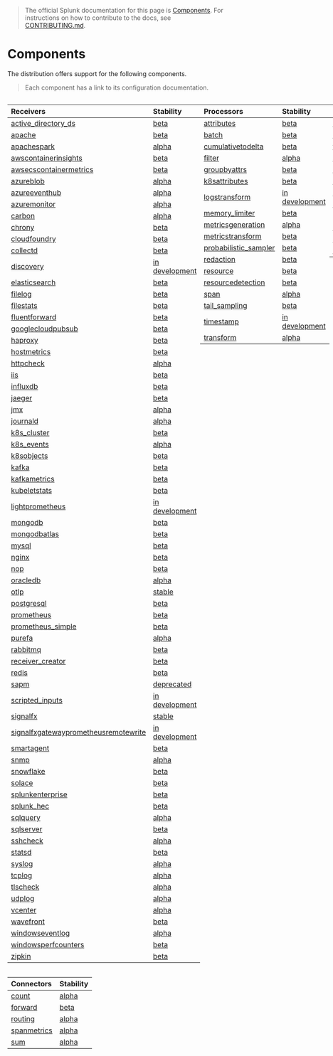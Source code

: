 > The official Splunk documentation for this page is [Components](https://docs.splunk.com/Observability/gdi/opentelemetry/components.html).
> For instructions on how to contribute to the docs, see [CONTRIBUTING.md](../CONTRIBUTING.md#documentation).

# Components

The distribution offers support for the following components.

> Each component has a link to its configuration documentation.

<div style="display: grid;grid-template-columns: auto auto auto auto;">

<div>

| Receivers                                                                                                                                                          | Stability        |
|:-------------------------------------------------------------------------------------------------------------------------------------------------------------------|:-----------------|
| [active_directory_ds](https://github.com/open-telemetry/opentelemetry-collector-contrib/tree/main/receiver/activedirectorydsreceiver)                              | [beta]           |
| [apache](https://github.com/open-telemetry/opentelemetry-collector-contrib/tree/main/receiver/apachereceiver)                                                      | [beta]           |
| [apachespark](https://github.com/open-telemetry/opentelemetry-collector-contrib/tree/main/receiver/apachesparkreceiver)                                            | [alpha]          |
| [awscontainerinsights](https://github.com/open-telemetry/opentelemetry-collector-contrib/tree/main/receiver/awscontainerinsightreceiver)                           | [beta]           |
| [awsecscontainermetrics](https://github.com/open-telemetry/opentelemetry-collector-contrib/tree/main/receiver/awsecscontainermetricsreceiver)                      | [beta]           |
| [azureblob](https://github.com/open-telemetry/opentelemetry-collector-contrib/tree/main/receiver/azureblobreceiver)                                                | [alpha]          |
| [azureeventhub](https://github.com/open-telemetry/opentelemetry-collector-contrib/tree/main/receiver/azureeventhubreceiver)                                        | [alpha]          |
| [azuremonitor](https://github.com/open-telemetry/opentelemetry-collector-contrib/tree/main/receiver/azuremonitorreceiver)                                          | [alpha]          |
| [carbon](https://github.com/open-telemetry/opentelemetry-collector-contrib/tree/main/receiver/carbonreceiver)                                                      | [alpha]          |
| [chrony](https://github.com/open-telemetry/opentelemetry-collector-contrib/tree/main/receiver/chronyreceiver)                                                      | [beta]           |
| [cloudfoundry](https://github.com/open-telemetry/opentelemetry-collector-contrib/tree/main/receiver/cloudfoundryreceiver)                                          | [beta]           |
| [collectd](https://github.com/open-telemetry/opentelemetry-collector-contrib/tree/main/receiver/collectdreceiver)                                                  | [beta]           |
| [discovery](../internal/receiver/discoveryreceiver)                                                                                                                | [in development] |
| [elasticsearch](https://github.com/open-telemetry/opentelemetry-collector-contrib/tree/main/receiver/elasticsearchreceiver)                                        | [beta]           |
| [filelog](https://github.com/open-telemetry/opentelemetry-collector-contrib/tree/main/receiver/filelogreceiver)                                                    | [beta]           |
| [filestats](https://github.com/open-telemetry/opentelemetry-collector-contrib/tree/main/receiver/filestatsreceiver)                                                | [beta]           |
| [fluentforward](https://github.com/open-telemetry/opentelemetry-collector-contrib/tree/main/receiver/fluentforwardreceiver)                                        | [beta]           |
| [googlecloudpubsub](https://github.com/open-telemetry/opentelemetry-collector-contrib/tree/main/receiver/googlecloudpubsubreceiver)                                | [beta]           |
| [haproxy](https://github.com/open-telemetry/opentelemetry-collector-contrib/tree/main/receiver/haproxyreceiver)                                                    | [beta]           |
| [hostmetrics](https://github.com/open-telemetry/opentelemetry-collector-contrib/tree/main/receiver/hostmetricsreceiver)                                            | [beta]           |
| [httpcheck](https://github.com/open-telemetry/opentelemetry-collector-contrib/tree/main/receiver/httpcheckreceiver)                                                | [alpha]          |
| [iis](https://github.com/open-telemetry/opentelemetry-collector-contrib/tree/main/receiver/iisreceiver)                                                            | [beta]           |
| [influxdb](https://github.com/open-telemetry/opentelemetry-collector-contrib/tree/main/receiver/influxdbreceiver)                                                  | [beta]           |
| [jaeger](https://github.com/open-telemetry/opentelemetry-collector-contrib/tree/main/receiver/jaegerreceiver)                                                      | [beta]           |
| [jmx](https://github.com/open-telemetry/opentelemetry-collector-contrib/tree/main/receiver/jmxreceiver)                                                            | [alpha]          |
| [journald](https://github.com/open-telemetry/opentelemetry-collector-contrib/tree/main/receiver/journaldreceiver)                                                  | [alpha]          |
| [k8s_cluster](https://github.com/open-telemetry/opentelemetry-collector-contrib/tree/main/receiver/k8sclusterreceiver)                                             | [beta]           |
| [k8s_events](https://github.com/open-telemetry/opentelemetry-collector-contrib/tree/main/receiver/k8seventsreceiver)                                               | [alpha]          |
| [k8sobjects](https://github.com/open-telemetry/opentelemetry-collector-contrib/tree/main/receiver/k8sobjectsreceiver)                                              | [beta]           |
| [kafka](https://github.com/open-telemetry/opentelemetry-collector-contrib/tree/main/receiver/kafkareceiver)                                                        | [beta]           |
| [kafkametrics](https://github.com/open-telemetry/opentelemetry-collector-contrib/tree/main/receiver/kafkametricsreceiver)                                          | [beta]           |
| [kubeletstats](https://github.com/open-telemetry/opentelemetry-collector-contrib/tree/main/receiver/kubeletstatsreceiver)                                          | [beta]           |
| [lightprometheus](../internal/receiver/lightprometheusreceiver)                                                                                                    | [in development] |
| [mongodb](https://github.com/open-telemetry/opentelemetry-collector-contrib/tree/main/receiver/mongodbreceiver)                                                    | [beta]           |
| [mongodbatlas](https://github.com/open-telemetry/opentelemetry-collector-contrib/tree/main/receiver/mongodbatlasreceiver)                                          | [beta]           |
| [mysql](https://github.com/open-telemetry/opentelemetry-collector-contrib/tree/main/receiver/mysqlreceiver)                                                        | [beta]           |
| [nginx](https://github.com/open-telemetry/opentelemetry-collector-contrib/tree/main/receiver/nginxreceiver)                                                        | [beta]           |
| [nop](https://github.com/open-telemetry/opentelemetry-collector/tree/main/receiver/nopreceiver)                                                                    | [beta]           |
| [oracledb](https://github.com/open-telemetry/opentelemetry-collector-contrib/tree/main/receiver/oracledbreceiver)                                                  | [alpha]          |
| [otlp](https://github.com/open-telemetry/opentelemetry-collector/tree/main/receiver/otlpreceiver)                                                                  | [stable]         |
| [postgresql](https://github.com/open-telemetry/opentelemetry-collector-contrib/tree/main/receiver/postgresqlreceiver)                                              | [beta]           |
| [prometheus](https://github.com/open-telemetry/opentelemetry-collector-contrib/tree/main/receiver/prometheusreceiver)                                              | [beta]           |
| [prometheus_simple](https://github.com/open-telemetry/opentelemetry-collector-contrib/tree/main/receiver/simpleprometheusreceiver)                                 | [beta]           |
| [purefa](https://github.com/open-telemetry/opentelemetry-collector-contrib/tree/main/receiver/purefareceiver)                                                      | [alpha]          |
| [rabbitmq](https://github.com/open-telemetry/opentelemetry-collector-contrib/tree/main/receiver/rabbitmqreceiver)                                                  | [beta]           |
| [receiver_creator](https://github.com/open-telemetry/opentelemetry-collector-contrib/tree/main/receiver/receivercreator)                                           | [beta]           |
| [redis](https://github.com/open-telemetry/opentelemetry-collector-contrib/tree/main/receiver/redisreceiver)                                                        | [beta]           |
| [sapm](https://github.com/open-telemetry/opentelemetry-collector-contrib/tree/main/receiver/sapmreceiver)                                                          | [deprecated]     |
| [scripted_inputs](../internal/receiver//scriptedinputsreceiver)                                                                                                    | [in development] |
| [signalfx](https://github.com/open-telemetry/opentelemetry-collector-contrib/tree/main/receiver/signalfxreceiver)                                                  | [stable]         |
| [signalfxgatewayprometheusremotewrite](https://github.com/signalfx/splunk-otel-collector/tree/main/internal/receiver/signalfxgatewayprometheusremotewritereceiver) | [in development] |
| [smartagent](../pkg/receiver/smartagentreceiver)                                                                                                                   | [beta]           |
| [snmp](https://github.com/open-telemetry/opentelemetry-collector-contrib/tree/main/receiver/snmpreceiver)                                                          | [alpha]          |
| [snowflake](https://github.com/open-telemetry/opentelemetry-collector-contrib/tree/main/receiver/snowflakereceiver)                                                | [beta]           |
| [solace](https://github.com/open-telemetry/opentelemetry-collector-contrib/tree/main/receiver/solacereceiver)                                                      | [beta]           |
| [splunkenterprise](https://github.com/open-telemetry/opentelemetry-collector-contrib/tree/main/receiver/splunkenterprisereceiver)                                  | [beta]           |
| [splunk_hec](https://github.com/open-telemetry/opentelemetry-collector-contrib/tree/main/receiver/splunkhecreceiver)                                               | [beta]           |
| [sqlquery](https://github.com/open-telemetry/opentelemetry-collector-contrib/tree/main/receiver/sqlqueryreceiver)                                                  | [alpha]          |
| [sqlserver](https://github.com/open-telemetry/opentelemetry-collector-contrib/tree/main/receiver/sqlserverreceiver)                                                | [beta]           |
| [sshcheck](https://github.com/open-telemetry/opentelemetry-collector-contrib/tree/main/receiver/sshcheckreceiver)                                                  | [alpha]          |
| [statsd](https://github.com/open-telemetry/opentelemetry-collector-contrib/tree/main/receiver/statsdreceiver)                                                      | [beta]           |
| [syslog](https://github.com/open-telemetry/opentelemetry-collector-contrib/tree/main/receiver/syslogreceiver)                                                      | [alpha]          |
| [tcplog](https://github.com/open-telemetry/opentelemetry-collector-contrib/tree/main/receiver/tcplogreceiver)                                                      | [alpha]          |
| [tlscheck](https://github.com/open-telemetry/opentelemetry-collector-contrib/tree/main/receiver/tlscheckreceiver)                                                  | [alpha]          |
| [udplog](https://github.com/open-telemetry/opentelemetry-collector-contrib/tree/main/receiver/udplogreceiver)                                                      | [alpha]          |
| [vcenter](https://github.com/open-telemetry/opentelemetry-collector-contrib/tree/main/receiver/vcenterreceiver)                                                    | [alpha]          |
| [wavefront](https://github.com/open-telemetry/opentelemetry-collector-contrib/tree/main/receiver/wavefrontreceiver)                                                | [beta]           |
| [windowseventlog](https://github.com/open-telemetry/opentelemetry-collector-contrib/tree/main/receiver/windowseventlogreceiver)                                    | [alpha]          |
| [windowsperfcounters](https://github.com/open-telemetry/opentelemetry-collector-contrib/tree/main/receiver/windowsperfcountersreceiver)                            | [beta]           |
| [zipkin](https://github.com/open-telemetry/opentelemetry-collector-contrib/tree/main/receiver/zipkinreceiver)                                                      | [beta]           |

</div>

<div>

| Processors                                                                                                                                   | Stability        |
|:---------------------------------------------------------------------------------------------------------------------------------------------|:-----------------|
| [attributes](https://github.com/open-telemetry/opentelemetry-collector-contrib/tree/main/processor/attributesprocessor)                      | [beta]           |
| [batch](https://github.com/open-telemetry/opentelemetry-collector/tree/main/processor/batchprocessor)                                        | [beta]           |
| [cumulativetodelta](https://github.com/open-telemetry/opentelemetry-collector-contrib/tree/main/processor/cumulativetodeltaprocessor)        | [beta]           |
| [filter](https://github.com/open-telemetry/opentelemetry-collector-contrib/tree/main/processor/filterprocessor)                              | [alpha]          |
| [groupbyattrs](https://github.com/open-telemetry/opentelemetry-collector-contrib/tree/main/processor/groupbyattrsprocessor)                  | [beta]           |
| [k8sattributes](https://github.com/open-telemetry/opentelemetry-collector-contrib/tree/main/processor/k8sattributesprocessor)                | [beta]           |
| [logstransform](https://github.com/open-telemetry/opentelemetry-collector-contrib/tree/main/processor/logstransformprocessor)                | [in development] |
| [memory_limiter](https://github.com/open-telemetry/opentelemetry-collector/blob/main/processor/memorylimiterprocessor)                       | [beta]           |
| [metricsgeneration](https://github.com/open-telemetry/opentelemetry-collector-contrib/tree/main/processor/metricsgenerationprocessor)        | [alpha]          |
| [metricstransform](https://github.com/open-telemetry/opentelemetry-collector-contrib/tree/main/processor/metricstransformprocessor)          | [beta]           |
| [probabilistic_sampler](https://github.com/open-telemetry/opentelemetry-collector-contrib/tree/main/processor/probabilisticsamplerprocessor) | [beta]           |
| [redaction](https://github.com/open-telemetry/opentelemetry-collector-contrib/tree/main/processor/redactionprocessor)                        | [beta]           |
| [resource](https://github.com/open-telemetry/opentelemetry-collector-contrib/tree/main/processor/resourceprocessor)                          | [beta]           |
| [resourcedetection](https://github.com/open-telemetry/opentelemetry-collector-contrib/tree/main/processor/resourcedetectionprocessor)        | [beta]           |
| [span](https://github.com/open-telemetry/opentelemetry-collector-contrib/tree/main/processor/spanprocessor)                                  | [alpha]          |
| [tail_sampling](https://github.com/open-telemetry/opentelemetry-collector-contrib/tree/main/processor/tailsamplingprocessor)                 | [beta]           |
| [timestamp](../pkg/processor/timestampprocessor)                                                                                             | [in development] |
| [transform](https://github.com/open-telemetry/opentelemetry-collector-contrib/tree/main/processor/transformprocessor)                        | [alpha]          |

</div>

<div>

| Exporters                                                                                                                   | Stability    |
|:----------------------------------------------------------------------------------------------------------------------------|:-------------|
| [awss3](https://github.com/open-telemetry/opentelemetry-collector-contrib/tree/main/exporter/awss3exporter)                 | [alpha]      |
| [debug](https://github.com/open-telemetry/opentelemetry-collector/tree/main/exporter/debugexporter)                         | [alpha]      |
| [file](https://github.com/open-telemetry/opentelemetry-collector-contrib/tree/main/exporter/fileexporter)                   | [alpha]      |
| [kafka](https://github.com/open-telemetry/opentelemetry-collector-contrib/tree/main/exporter/kafkaexporter)                 | [beta]       |
| [loadbalancing](https://github.com/open-telemetry/opentelemetry-collector-contrib/tree/main/exporter/loadbalancingexporter) | [beta]       |
| [nop](https://github.com/open-telemetry/opentelemetry-collector/tree/main/exporter/nopexporter)                             | [beta]       |
| [otlp](https://github.com/open-telemetry/opentelemetry-collector/tree/main/exporter/otlpexporter)                           | [stable]     |
| [otlphttp](https://github.com/open-telemetry/opentelemetry-collector/tree/main/exporter/otlphttpexporter)                   | [stable]     |
| [pulsar](https://github.com/open-telemetry/opentelemetry-collector-contrib/tree/main/exporter/pulsarexporter)               | [alpha]      |
| [sapm](https://github.com/open-telemetry/opentelemetry-collector-contrib/tree/main/exporter/sapmexporter)                   | [deprecated] |
| [signalfx](https://github.com/open-telemetry/opentelemetry-collector-contrib/tree/main/exporter/signalfxexporter)           | [beta]       |
| [splunk_hec](https://github.com/open-telemetry/opentelemetry-collector-contrib/tree/main/exporter/splunkhecexporter)        | [beta]       |

</div>

<div>

| Extensions                                                                                                                           | Stability |
|:-------------------------------------------------------------------------------------------------------------------------------------|:----------|
| [ack](https://github.com/open-telemetry/opentelemetry-collector-contrib/tree/main/extension/ackextension)                            | [alpha]   |
| [basicauth](https://github.com/open-telemetry/opentelemetry-collector-contrib/tree/main/extension/basicauthextension)                | [beta]    |
| [bearertokenauth](https://github.com/open-telemetry/opentelemetry-collector-contrib/tree/main/extension/bearertokenauthextension)    | [beta]    |
| [docker_observer](https://github.com/open-telemetry/opentelemetry-collector-contrib/tree/main/extension/observer/dockerobserver)     | [beta]    |
| [ecs_observer](https://github.com/open-telemetry/opentelemetry-collector-contrib/tree/main/extension/observer/ecsobserver)           | [beta]    |
| [ecs_task_observer](https://github.com/open-telemetry/opentelemetry-collector-contrib/tree/main/extension/observer/ecstaskobserver)  | [beta]    |
| [file_storage](https://github.com/open-telemetry/opentelemetry-collector-contrib/tree/main/extension/storage/filestorage)            | [beta]    |
| [headers_setter](https://github.com/open-telemetry/opentelemetry-collector-contrib/tree/main/extension/headerssetterextension)       | [alpha]   |
| [health_check](https://github.com/open-telemetry/opentelemetry-collector-contrib/tree/main/extension/healthcheckextension)           | [beta]    |
| [host_observer](https://github.com/open-telemetry/opentelemetry-collector-contrib/tree/main/extension/observer/hostobserver)         | [beta]    |
| [http_forwarder](https://github.com/open-telemetry/opentelemetry-collector-contrib/tree/main/extension/httpforwarderextension)       | [beta]    |
| [k8s_leader_elector](https://github.com/open-telemetry/opentelemetry-collector-contrib/tree/main/extension/k8sleaderelector)         | [alpha]   |
| [k8s_observer](https://github.com/open-telemetry/opentelemetry-collector-contrib/tree/main/extension/observer/k8sobserver)           | [beta]    |
| [oauth2client](https://github.com/open-telemetry/opentelemetry-collector-contrib/tree/main/extension/oauth2clientauthextension)      | [beta]    |
| [opamp](https://github.com/open-telemetry/opentelemetry-collector-contrib/tree/main/extension/opampextension)                        | [alpha]   |
| [pprof](https://github.com/open-telemetry/opentelemetry-collector-contrib/tree/main/extension/pprofextension)                        | [beta]    |
| [smartagent](../pkg/extension/smartagentextension)                                                                                   | [beta]    |
| [zpages](https://github.com/open-telemetry/opentelemetry-collector/tree/main/extension/zpagesextension)                              | [beta]    |

</div>

<div>

| Connectors                                                                                                                | Stability |
|:--------------------------------------------------------------------------------------------------------------------------|:----------|
| [count](https://github.com/open-telemetry/opentelemetry-collector-contrib/tree/main/connector/countconnector)             | [alpha]   |
| [forward](https://github.com/open-telemetry/opentelemetry-collector/tree/main/connector/forwardconnector)                 | [beta]    |
| [routing](https://github.com/open-telemetry/opentelemetry-collector-contrib/tree/main/connector/routingconnector)         | [alpha]   |
| [spanmetrics](https://github.com/open-telemetry/opentelemetry-collector-contrib/tree/main/connector/spanmetricsconnector) | [alpha]   |
| [sum](https://github.com/open-telemetry/opentelemetry-collector-contrib/tree/main/connector/sumconnector)                 | [alpha]   |

</div>
</div>

[stable]: https://github.com/open-telemetry/opentelemetry-collector#stable
[beta]: https://github.com/open-telemetry/opentelemetry-collector#beta
[alpha]: https://github.com/open-telemetry/opentelemetry-collector#alpha
[in development]: https://github.com/open-telemetry/opentelemetry-collector#development
[deprecated]: https://github.com/open-telemetry/opentelemetry-collector#deprecated

